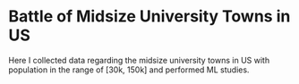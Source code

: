 # Battle of Midsize University Towns in US
Here I collected data regarding the midsize university towns in US with population in the range of [30k, 150k] and performed ML studies.
